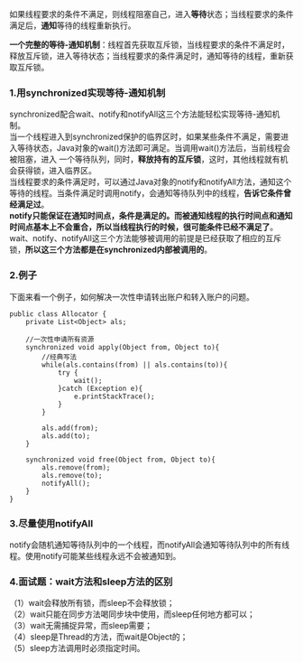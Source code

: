 如果线程要求的条件不满足，则线程阻塞自己，进入**等待**状态；当线程要求的条件满足后，**通知**等待的线程重新执行。  

**一个完整的等待-通知机制**：线程首先获取互斥锁，当线程要求的条件不满足时，释放互斥锁，进入等待状态；当线程要求的条件满足时，通知等待的线程，重新获取互斥锁。  

### 1.用synchronized实现等待-通知机制
synchronized配合wait、notify和notifyAll这三个方法能轻松实现等待-通知机制。  
当一个线程进入到synchronized保护的临界区时，如果某些条件不满足，需要进入等待状态，Java对象的wait()方法即可满足。当调用wait()方法后，当前线程会被阻塞，进入
一个等待队列，同时，**释放持有的互斥锁**，这时，其他线程就有机会获得锁，进入临界区。  
当线程要求的条件满足时，可以通过Java对象的notify和notifyAll方法，通知这个等待的线程。当条件满足时调用notify，会通知等待队列中的线程，**告诉它条件曾经满足过**。  
**notify只能保证在通知时间点，条件是满足的。而被通知线程的执行时间点和通知时间点基本上不会重合，所以当线程执行的时候，很可能条件已经不满足了**。  
wait、notify、notifyAll这三个方法能够被调用的前提是已经获取了相应的互斥锁，**所以这三个方法都是在synchronized内部被调用的**。  

### 2.例子
下面来看一个例子，如何解决一次性申请转出账户和转入账户的问题。  
```
public class Allocator {
    private List<Object> als;

    //一次性申请所有资源
    synchronized void apply(Object from, Object to){
        //经典写法
        while(als.contains(from) || als.contains(to)){
            try {
                wait();
            }catch (Exception e){
                e.printStackTrace();
            }
        }

        als.add(from);
        als.add(to);
    }

    synchronized void free(Object from, Object to){
        als.remove(from);
        als.remove(to);
        notifyAll();
    }
}
```

### 3.尽量使用notifyAll
notify会随机通知等待队列中的一个线程，而notifyAll会通知等待队列中的所有线程。使用notify可能某些线程永远不会被通知到。  

### 4.面试题：wait方法和sleep方法的区别
（1）wait会释放所有锁，而sleep不会释放锁；  
（2）wait只能在同步方法喝同步块中使用，而sleep任何地方都可以；  
（3）wait无需捕捉异常，而sleep需要；  
（4）sleep是Thread的方法，而wait是Object的；  
（5）sleep方法调用时必须指定时间。  






